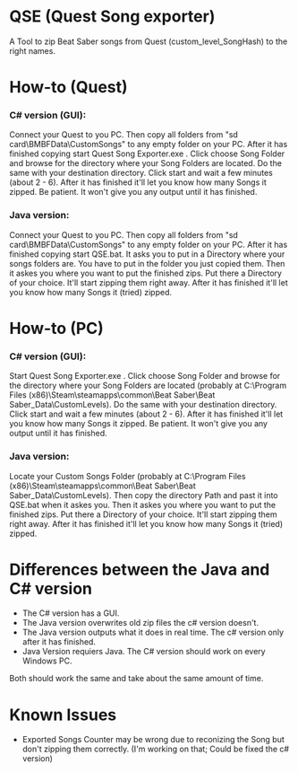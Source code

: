 # QSE (Quest Song exporter)
A Tool to zip Beat Saber songs from Quest (custom_level_SongHash) to the right names.

# How-to (Quest)
### C# version (GUI):

Connect your Quest to you PC. Then copy all folders from "sd card\BMBFData\CustomSongs" to any empty folder on your PC. After it has finished copying start Quest Song Exporter.exe . Click choose Song Folder and browse for the directory where your Song Folders are located. Do the same with your destination directory. Click start and wait a few minutes (about 2 - 6). After it has finished it'll let you know how many Songs it zipped. Be patient. It won't give you any output until it has finished.

### Java version: 

Connect your Quest to you PC. Then copy all folders from "sd card\BMBFData\CustomSongs" to any empty folder on your PC. After it has finished copying start QSE.bat. It asks you to put in a Directory where your songs folders are. You have to put in the folder you just copied them. Then it askes you where you want to put the finished zips. Put there a Directory of your choice. It'll start zipping them right away. After it has finished it'll let you know how many Songs it (tried) zipped.

# How-to (PC)
### C# version (GUI):

Start Quest Song Exporter.exe . Click choose Song Folder and browse for the directory where your Song Folders are located (probably at C:\Program Files (x86)\Steam\steamapps\common\Beat Saber\Beat Saber_Data\CustomLevels). Do the same with your destination directory. Click start and wait a few minutes (about 2 - 6). After it has finished it'll let you know how many Songs it zipped. Be patient. It won't give you any output until it has finished.

### Java version:

Locate your Custom Songs Folder (probably at C:\Program Files (x86)\Steam\steamapps\common\Beat Saber\Beat Saber_Data\CustomLevels). Then copy the directory Path and past it into QSE.bat when it askes you. Then it askes you where you want to put the finished zips. Put there a Directory of your choice. It'll start zipping them right away. After it has finished it'll let you know how many Songs it (tried) zipped.

# Differences between the Java and C# version
- The C# version has a GUI.
- The Java version overwrites old zip files the c# version doesn't.
- The Java version outputs what it does in real time. The c# version only after it has finished.
- Java Version requiers Java. The C# version should work on every Windows PC.

Both should work the same and take about the same amount of time.

# Known Issues
- Exported Songs Counter may be wrong due to reconizing the Song but don't zipping them correctly. (I'm working on that; Could be fixed the c# version)
